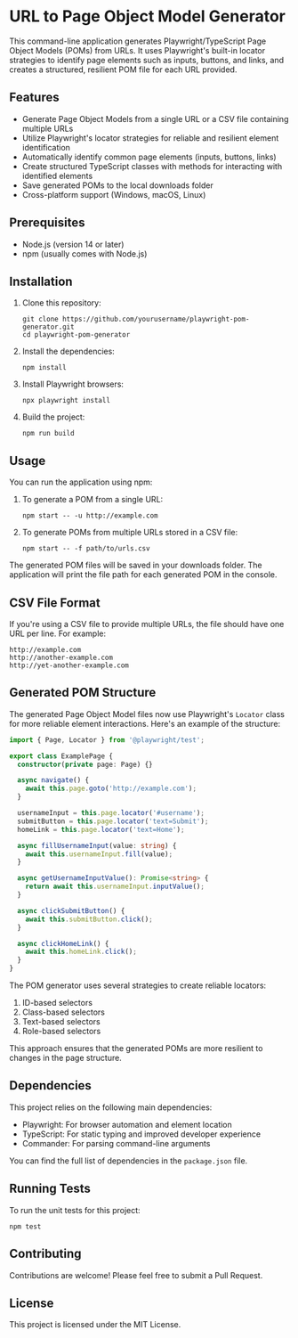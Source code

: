 # URL to Page Object Model Generator

This command-line application generates Playwright/TypeScript Page Object Models (POMs) from URLs. It uses Playwright's built-in locator strategies to identify page elements such as inputs, buttons, and links, and creates a structured, resilient POM file for each URL provided.

## Features

- Generate Page Object Models from a single URL or a CSV file containing multiple URLs
- Utilize Playwright's locator strategies for reliable and resilient element identification
- Automatically identify common page elements (inputs, buttons, links)
- Create structured TypeScript classes with methods for interacting with identified elements
- Save generated POMs to the local downloads folder
- Cross-platform support (Windows, macOS, Linux)

## Prerequisites

- Node.js (version 14 or later)
- npm (usually comes with Node.js)

## Installation

1. Clone this repository:
   ```
   git clone https://github.com/yourusername/playwright-pom-generator.git
   cd playwright-pom-generator
   ```

2. Install the dependencies:
   ```
   npm install
   ```

3. Install Playwright browsers:
   ```
   npx playwright install
   ```

4. Build the project:
   ```
   npm run build
   ```

## Usage

You can run the application using npm:

1. To generate a POM from a single URL:
   ```
   npm start -- -u http://example.com
   ```

2. To generate POMs from multiple URLs stored in a CSV file:
   ```
   npm start -- -f path/to/urls.csv
   ```

The generated POM files will be saved in your downloads folder. The application will print the file path for each generated POM in the console.

## CSV File Format

If you're using a CSV file to provide multiple URLs, the file should have one URL per line. For example:

```
http://example.com
http://another-example.com
http://yet-another-example.com
```

## Generated POM Structure

The generated Page Object Model files now use Playwright's `Locator` class for more reliable element interactions. Here's an example of the structure:

```typescript
import { Page, Locator } from '@playwright/test';

export class ExamplePage {
  constructor(private page: Page) {}

  async navigate() {
    await this.page.goto('http://example.com');
  }

  usernameInput = this.page.locator('#username');
  submitButton = this.page.locator('text=Submit');
  homeLink = this.page.locator('text=Home');

  async fillUsernameInput(value: string) {
    await this.usernameInput.fill(value);
  }

  async getUsernameInputValue(): Promise<string> {
    return await this.usernameInput.inputValue();
  }

  async clickSubmitButton() {
    await this.submitButton.click();
  }

  async clickHomeLink() {
    await this.homeLink.click();
  }
}
```

The POM generator uses several strategies to create reliable locators:
1. ID-based selectors
2. Class-based selectors
3. Text-based selectors
4. Role-based selectors

This approach ensures that the generated POMs are more resilient to changes in the page structure.

## Dependencies

This project relies on the following main dependencies:

- Playwright: For browser automation and element location
- TypeScript: For static typing and improved developer experience
- Commander: For parsing command-line arguments

You can find the full list of dependencies in the `package.json` file.

## Running Tests

To run the unit tests for this project:

```
npm test
```

## Contributing

Contributions are welcome! Please feel free to submit a Pull Request.

## License

This project is licensed under the MIT License.